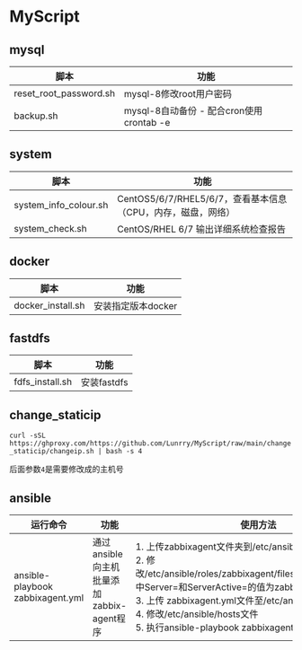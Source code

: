 # MyScript

## mysql

| 脚本                   | 功能                                      |
| ---------------------- | ----------------------------------------- |
| reset_root_password.sh | mysql-8修改root用户密码                   |
| backup.sh              | mysql-8自动备份 - 配合cron使用 crontab -e |



## system

| 脚本                  | 功能                                                         |
| --------------------- | ------------------------------------------------------------ |
| system_info_colour.sh | CentOS5/6/7/RHEL5/6/7，查看基本信息（CPU，内存，磁盘，网络） |
| system_check.sh       | CentOS/RHEL 6/7 输出详细系统检查报告                         |

## docker

| 脚本              | 功能               |
| ----------------- | ------------------ |
| docker_install.sh | 安装指定版本docker |

## fastdfs

| 脚本            | 功能        |
| --------------- | ----------- |
| fdfs_install.sh | 安装fastdfs |

## change_staticip

`curl -sSL https://ghproxy.com/https://github.com/Lunrry/MyScript/raw/main/change_staticip/changeip.sh | bash -s 4`

后面参数`4`是需要修改成的主机号

## ansible

| 运行命令                         | 功能                                      | 使用方法                                                     |
| -------------------------------- | ----------------------------------------- | ------------------------------------------------------------ |
| ansible-playbook zabbixagent.yml | 通过ansible向主机批量添加zabbix-agent程序 | 1. 上传zabbixagent文件夹到/etc/ansible/roles<br>2. 修改/etc/ansible/roles/zabbixagent/files/zabbix_agentd.conf中Server=和ServerActive=的值为zabbix-server主机ip<br>3. 上传 zabbixagent.yml文件至/etc/ansible<br/>4. 修改/etc/ansible/hosts文件<br/>5. 执行ansible-playbook zabbixagent.yml |

